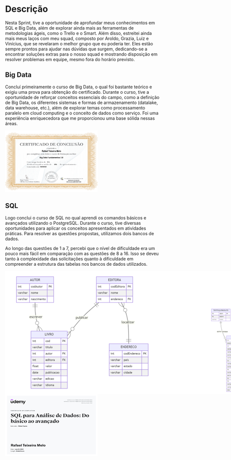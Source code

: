 # Descrição

Nesta Sprint, tive a oportunidade de aprofundar meus conhecimentos em SQL e Big Data, além de explorar ainda mais as ferramentas de metodologias ágeis, como o Trello e o Smart. Além disso, estreitei ainda mais meus laços com meu squad, composto por Aroldo, Grazia, Luiz e Vinícius, que se revelaram o melhor grupo que eu poderia ter. Eles estão sempre prontos para ajudar nas dúvidas que surgem, dedicando-se a encontrar soluções extras para o nosso squad e mostrando disposição em resolver problemas em equipe, mesmo fora do horário previsto.

## Big Data

Concluí primeiramente o curso de Big Data, o qual foi bastante teórico e exigiu uma prova para obtenção do certificado. Durante o curso, tive a oportunidade de reforçar conceitos essenciais do campo, como a definição de Big Data, os diferentes sistemas e formas de armazenamento (datalake, data warehouse, etc.), além de explorar temas como processamento paralelo em cloud computing e o conceito de dados como serviço. Foi uma experiência enriquecedora que me proporcionou uma base sólida nessas áreas.


<img src="/Sprint-2/Certificados/Certificado_Big_data.png" alt="Certificado_Big_data" width="300" height="200">

## SQL

Logo conclui o curso de SQL no qual aprendi os comandos básicos e avançados utilizando o PostgreSQL. Durante o curso, tive diversas oportunidades para aplicar os conceitos apresentados em atividades práticas. Para resolver as questões propostas, utilizamos dois bancos de dados.

Ao longo das questões de 1 a 7, percebi que o nível de dificuldade era um pouco mais fácil em comparação com as questões de 8 a 16. Isso se deveu tanto à complexidade das solicitações quanto à dificuldade em compreender a estrutura das tabelas nos bancos de dados utilizados.

<!--| ![Banco de dados Biblioteca](/Sprint-2/bancos_de_dados/Exercicios_I_parte_1/DER_Biblioteca.png) | ![Banco de dados loja](Sprint-2/bancos_de_dados/Exercicios_I_parte_2/DER_Loja.png) |
|:---:|:---:|
| Legenda 1 | Legenda 2 | -->

<div style="display: flex;">
    <img src="/Sprint-2/bancos_de_dados/Exercicios_I_parte_1/DER_Biblioteca.png" alt="Banco de dados Biblioteca"  width="500" height="400">         <img src="/Sprint-2/bancos_de_dados/Exercicios_I_parte_2/DER_Loja.png" alt="Banco de dados loja"  width="500" height="400">
</div>
    
<img src="/Sprint-2/Certificados/Certificado_SQL.jpg" alt="Certificado_SQL" width="300" height="200">
